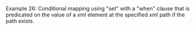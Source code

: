 Example 26:
Conditional mapping using "set" with a "when" clause that is predicated on the value of a xml element at the specified xml path if the path exists.